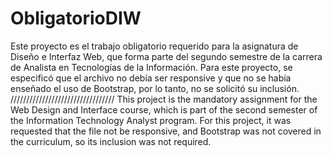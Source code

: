 # ObligatorioDIW

Este proyecto es el trabajo obligatorio requerido para la asignatura de Diseño e Interfaz Web, que forma parte del segundo semestre de la carrera de Analista en Tecnologías de la Información.
Para este proyecto, se especificó que el archivo no debía ser responsive y que no se había enseñado el uso de Bootstrap, por lo tanto, no se solicitó su inclusión.
/////////////////////////////////
This project is the mandatory assignment for the Web Design and Interface course, which is part of the second semester of the Information Technology Analyst program. 
For this project, it was requested that the file not be responsive, and Bootstrap was not covered in the curriculum, so its inclusion was not required.
